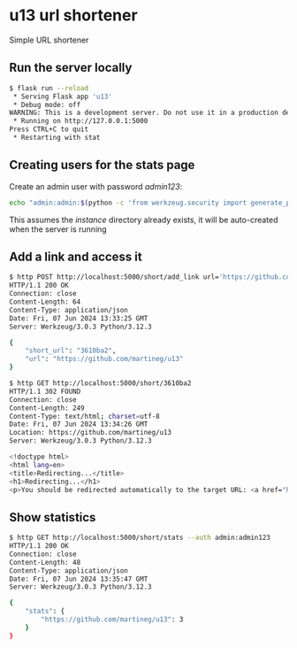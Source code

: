 # u13 url shortener

Simple URL shortener

## Run the server locally
````bash
$ flask run --reload
 * Serving Flask app 'u13'
 * Debug mode: off
WARNING: This is a development server. Do not use it in a production deployment. Use a production WSGI server instead.
 * Running on http://127.0.0.1:5000
Press CTRL+C to quit
 * Restarting with stat
````

## Creating users for the stats page

Create an admin user with password _admin123_:

````bash
echo "admin:admin:$(python -c 'from werkzeug.security import generate_password_hash; print(generate_password_hash("admin123"))')" >> instance/users.txt
````

This assumes the _instance_ directory already exists, it will be auto-created when the server is running

## Add a link and access it

````bash
$ http POST http://localhost:5000/short/add_link url='https://github.com/martineg/u13'
HTTP/1.1 200 OK
Connection: close
Content-Length: 64
Content-Type: application/json
Date: Fri, 07 Jun 2024 13:33:25 GMT
Server: Werkzeug/3.0.3 Python/3.12.3

{
    "short_url": "3610ba2",
    "url": "https://github.com/martineg/u13"
}

$ http GET http://localhost:5000/short/3610ba2
HTTP/1.1 302 FOUND
Connection: close
Content-Length: 249
Content-Type: text/html; charset=utf-8
Date: Fri, 07 Jun 2024 13:34:26 GMT
Location: https://github.com/martineg/u13
Server: Werkzeug/3.0.3 Python/3.12.3

<!doctype html>
<html lang=en>
<title>Redirecting...</title>
<h1>Redirecting...</h1>
<p>You should be redirected automatically to the target URL: <a href="https://github.com/martineg/u13">https://github.com/martineg/u13</a>. If not, click the link.
````

## Show statistics

````bash
$ http GET http://localhost:5000/short/stats --auth admin:admin123
HTTP/1.1 200 OK
Connection: close
Content-Length: 48
Content-Type: application/json
Date: Fri, 07 Jun 2024 13:35:47 GMT
Server: Werkzeug/3.0.3 Python/3.12.3

{
    "stats": {
        "https://github.com/martineg/u13": 3
    }
}
````
